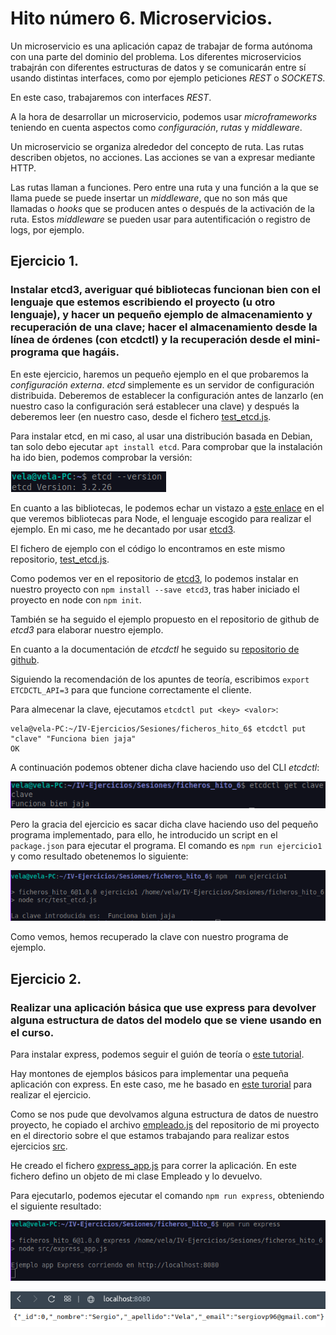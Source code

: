 # Hito número 6. Microservicios.

Un microservicio es una aplicación capaz de trabajar de forma autónoma con una parte del dominio del problema. Los diferentes microservicios trabajrán con diferentes estructuras de datos y se comunicarán entre sí usando distintas interfaces, como por ejemplo peticiones *REST* o *SOCKETS*.

En este caso, trabajaremos con interfaces *REST*.

A la hora de desarrollar un microservicio, podemos usar *microframeworks* teniendo en cuenta aspectos como *configuración*, *rutas* y *middleware*.

Un microservicio se organiza alrededor del concepto de ruta. Las rutas describen objetos, no acciones. Las acciones se van a expresar mediante HTTP.

Las rutas llaman a funciones. Pero entre una ruta y una función a la que se llama puede se puede insertar un *middleware*, que no son más que llamadas o *hooks* que se producen antes o después de la activación de la ruta. Estos *middleware* se pueden usar para autentificación o registro de logs, por ejemplo.

## Ejercicio 1.
### Instalar etcd3, averiguar qué bibliotecas funcionan bien con el lenguaje que estemos escribiendo el proyecto (u otro lenguaje), y hacer un pequeño ejemplo de almacenamiento y recuperación de una clave; hacer el almacenamiento desde la línea de órdenes (con etcdctl) y la recuperación desde el mini-programa que hagáis.

En este ejercicio, haremos un pequeño ejemplo en el que probaremos la *configuración externa*. *etcd* simplemente es un servidor de configuración distribuida. Deberemos de establecer la configuración antes de lanzarlo (en nuestro caso la configuración será establecer una clave) y después la deberemos leer (en nuestro caso, desde el fichero [test_etcd.js](https://github.com/sergiovp/IV-Ejercicios/blob/main/Sesiones/ficheros_hito_6/src/test_etcd.js).

Para instalar etcd, en mi caso, al usar una distribución basada en Debian, tan solo debo ejecutar `apt install etcd`.
Para comprobar que la instalación ha ido bien, podemos comprobar la versión:

![captura](https://github.com/sergiovp/IV-Ejercicios/blob/main/Sesiones/images/etcd_version.png)

En cuanto a las bibliotecas, le podemos echar un vistazo a [este enlace](https://etcd.io/docs/v3.3.12/integrations/) en el que veremos bibliotecas para Node, el lenguaje escogido para realizar el ejemplo. En mi caso, me he decantado por usar [etcd3](https://github.com/mixer/etcd3).

El fichero de ejemplo con el código lo encontramos en este mismo repositorio, [test_etcd.js](https://github.com/sergiovp/IV-Ejercicios/blob/main/Sesiones/ficheros_hito_6/src/test_etcd.js).

Como podemos ver en el repositorio de [etcd3](https://github.com/mixer/etcd3), lo podemos instalar en nuestro proyecto con `npm install --save etcd3`, tras haber iniciado el proyecto en node con `npm init`.

También se ha seguido el ejemplo propuesto en el repositorio de github de *etcd3* para elaborar nuestro ejemplo.

En cuanto a la documentación de *etcdctl* he seguido su [repositorio de github](https://github.com/etcd-io/etcd/tree/master/etcdctl).

Siguiendo la recomendación de los apuntes de teoría, escribimos `export ETCDCTL_API=3` para que funcione correctamente el cliente.

Para almecenar la clave, ejecutamos `etcdctl put <key> <valor>`:
~~~
vela@vela-PC:~/IV-Ejercicios/Sesiones/ficheros_hito_6$ etcdctl put "clave" "Funciona bien jaja"
OK
~~~

A continuación podemos obtener dicha clave haciendo uso del CLI *etcdctl*:

![captura](https://github.com/sergiovp/IV-Ejercicios/blob/main/Sesiones/images/get_clave.png)

Pero la gracia del ejercicio es sacar dicha clave haciendo uso del pequeño programa implementado, para ello, he introducido un script en el `package.json` para ejecutar el programa. El comando es `npm run ejercicio1` y como resultado obetenemos lo siguiente:

![captura](https://github.com/sergiovp/IV-Ejercicios/blob/main/Sesiones/images/funciona_bien.png)

Como vemos, hemos recuperado la clave con nuestro programa de ejemplo.

## Ejercicio 2.
### Realizar una aplicación básica que use express para devolver alguna estructura de datos del modelo que se viene usando en el curso. 

Para instalar express, podemos seguir el guión de teoría o [este tutorial](https://expressjs.com/es/starter/installing.html).

Hay montones de ejemplos básicos para implementar una pequeña aplicación con express. En este caso, me he basado en [este turorial](https://expressjs.com/es/starter/hello-world.html) para realizar el ejercicio.

Como se nos pude que devolvamos alguna estructura de datos de nuestro proyecto, he copiado el archivo [empleado.js](https://github.com/sergiovp/IV-Ejercicios/blob/main/Sesiones/ficheros_hito_6/src/empleado.js) del repositorio de mi proyecto en el directorio sobre el que estamos trabajando para realizar estos ejercicios [src](https://github.com/sergiovp/IV-Ejercicios/tree/main/Sesiones/ficheros_hito_6/src).

He creado el fichero [express_app.js](https://github.com/sergiovp/IV-Ejercicios/blob/main/Sesiones/ficheros_hito_6/src/express_app.js) para correr la aplicación. En este fichero defino un objeto de mi clase Empleado y lo devuelvo.

Para ejecutarlo, podemos ejecutar el comando `npm run express`, obteniendo el siguiente resultado:

![captura](https://github.com/sergiovp/IV-Ejercicios/blob/main/Sesiones/images/express1.png)

![captura](https://github.com/sergiovp/IV-Ejercicios/blob/main/Sesiones/images/express2.png)
